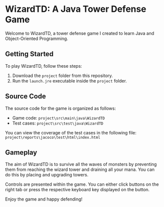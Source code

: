 # WizardTD: A Java Tower Defense Game

Welcome to WizardTD, a tower defense game I created to learn Java and Object-Oriented Programming.

## Getting Started

To play WizardTD, follow these steps:

1. Download the `project` folder from this repository.
2. Run the `launch.jre` executable inside the `project` folder.

## Source Code

The source code for the game is organized as follows:

- Game code: `project\src\main\java\WizardTD`
- Test cases: `project\src\test\java\WizardTD`

You can view the coverage of the test cases in the following file: `project\reports\jacoco\test\html\index.html`

## Gameplay

The aim of WizardTD is to survive all the waves of monsters by preventing them from reaching the wizard tower and draining all your mana. You can do this by placing and upgrading towers.

Controls are presented within the game. You can either click buttons on the right tab or press the respective keyboard key displayed on the button.

Enjoy the game and happy defending!
